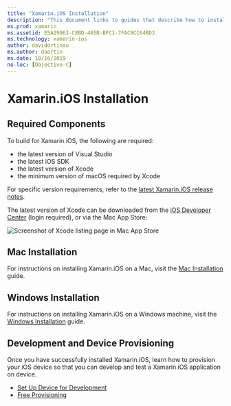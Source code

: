 ```yaml
---
title: "Xamarin.iOS Installation"
description: "This document links to guides that describe how to install Xamarin.iOS on Mac and Windows and how to provision a device for testing."
ms.prod: xamarin
ms.assetid: E5A29963-C8BD-465B-BFC1-7FAC9CC64BD3
ms.technology: xamarin-ios
author: davidortinau
ms.author: daortin
ms.date: 10/16/2019
no-loc: [Objective-C]
---
```

# Xamarin.iOS Installation

## Required Components

To build for Xamarin.iOS, the following are required:

- the latest version of Visual Studio
- the latest iOS SDK
- the latest version of Xcode
- the minimum version of macOS required by Xcode

For specific version requirements, refer to the [latest Xamarin.iOS release notes](/xamarin/ios/release-notes/).

The latest version of Xcode can be downloaded from the [iOS Developer Center](https://developer.apple.com/devcenter/ios/index.action#downloads) (login required), or via the Mac App Store:

![Screenshot of Xcode listing page in Mac App Store](images/xcode.png "Xcode in the Mac App Store")

## Mac Installation

For instructions on installing Xamarin.iOS on a Mac, visit the [Mac Installation](/visualstudio/mac/installation) guide.

## Windows Installation

For instructions on installing Xamarin.iOS on a Windows machine, visit the [Windows Installation](~/ios/get-started/installation/windows/index.md) guide.

## Development and Device Provisioning

Once you have successfully installed Xamarin.iOS, learn how to provision your iOS device so that you can develop and test a Xamarin.iOS application on device.

- [Set Up Device for Development](device-provisioning/index.md)
- [Free Provisioning](~/ios/get-started/installation/device-provisioning/free-provisioning.md)